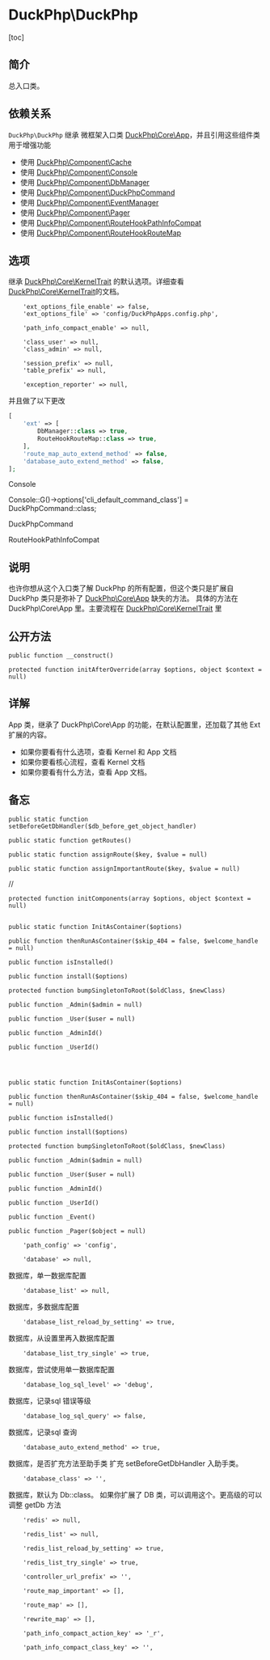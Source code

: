# DuckPhp\DuckPhp
[toc]

## 简介
总入口类。
## 依赖关系
`DuckPhp\DuckPhp` 继承 微框架入口类 [DuckPhp\Core\App](Core-App.md)，并且引用这些组件类用于增强功能
- 使用 [DuckPhp\Component\Cache](Component-Cache.md)
- 使用 [DuckPhp\Component\Console](Component-Console.md)
- 使用 [DuckPhp\Component\DbManager](Component-DbManager.md)
- 使用 [DuckPhp\Component\DuckPhpCommand](Component-DuckPhpCommand.md)
- 使用 [DuckPhp\Component\EventManager](Component-EventManager.md)
- 使用 [DuckPhp\Component\Pager](Component-Pager.md)
- 使用 [DuckPhp\Component\RouteHookPathInfoCompat](Component-RouteHookPathInfoCompat.md)
- 使用 [DuckPhp\Component\RouteHookRouteMap](Component-RouteHookRouteMap.md)

## 选项

继承 [DuckPhp\Core\KernelTrait](Core-Trait.md) 的默认选项。详细查看 [DuckPhp\Core\KernelTrait](Core-Trait.md)的文档。


        'ext_options_file_enable' => false,
        'ext_options_file' => 'config/DuckPhpApps.config.php',
        
        'path_info_compact_enable' => null,
        
        'class_user' => null,
        'class_admin' => null,
        
        'session_prefix' => null,
        'table_prefix' => null,
        
        'exception_reporter' => null,
        


并且做了以下更改

```php
[
    'ext' => [
        DbManager::class => true,
        RouteHookRouteMap::class => true,
    ],
    'route_map_auto_extend_method' => false,
    'database_auto_extend_method' => false,
];
```
Console

Console::G()->options['cli_default_command_class'] = DuckPhpCommand::class;



DuckPhpCommand

RouteHookPathInfoCompat


## 说明

也许你想从这个入口类了解 DuckPhp 的所有配置，但这个类只是扩展自 DuckPhp 类只是弥补了 [DuckPhp\Core\App](Core-App.md) 缺失的方法。
具体的方法在 DuckPhp\Core\App 里。主要流程在 [DuckPhp\Core\KernelTrait](Core-KernelTrait.md)  里

## 公开方法
    public function __construct()
    
    protected function initAfterOverride(array $options, object $context = null)



## 详解

App 类，继承了 DuckPhp\Core\App 的功能，在默认配置里，还加载了其他 Ext 扩展的内容。


+ 如果你要看有什么选项，查看  Kernel 和 App  文档
+ 如果你要看核心流程，查看  Kernel  文档
+ 如果你要看有什么方法，查看 App 文档。

## 备忘


    public static function setBeforeGetDbHandler($db_before_get_object_handler)

    public static function getRoutes()

    public static function assignRoute($key, $value = null)

    public static function assignImportantRoute($key, $value = null)
//


    protected function initComponents(array $options, object $context = null)


    public static function InitAsContainer($options)

    public function thenRunAsContainer($skip_404 = false, $welcome_handle = null)

    public function isInstalled()

    public function install($options)

    protected function bumpSingletonToRoot($oldClass, $newClass)

    public function _Admin($admin = null)

    public function _User($user = null)

    public function _AdminId()

    public function _UserId()




    public static function InitAsContainer($options)

    public function thenRunAsContainer($skip_404 = false, $welcome_handle = null)

    public function isInstalled()

    public function install($options)

    protected function bumpSingletonToRoot($oldClass, $newClass)

    public function _Admin($admin = null)

    public function _User($user = null)

    public function _AdminId()

    public function _UserId()

    public function _Event()

    public function _Pager($object = null)

        'path_config' => 'config',

        'database' => null,
数据库，单一数据库配置

        'database_list' => null,
数据库，多数据库配置

        'database_list_reload_by_setting' => true,
数据库，从设置里再入数据库配置

        'database_list_try_single' => true,
数据库，尝试使用单一数据库配置

        'database_log_sql_level' => 'debug',
数据库，记录sql 错误等级

        'database_log_sql_query' => false,
数据库，记录sql 查询

        'database_auto_extend_method' => true,
数据库，是否扩充方法至助手类
扩充 setBeforeGetDbHandler 入助手类。

        'database_class' => '',
数据库，默认为 Db::class。
如果你扩展了 DB 类，可以调用这个。更高级的可以调整 getDb 方法

        'redis' => null,

        'redis_list' => null,

        'redis_list_reload_by_setting' => true,

        'redis_list_try_single' => true,

        'controller_url_prefix' => '',

        'route_map_important' => [],

        'route_map' => [],

        'rewrite_map' => [],

        'path_info_compact_action_key' => '_r',

        'path_info_compact_class_key' => '',



